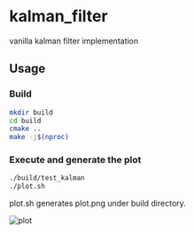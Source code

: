 # kalman_filter
vanilla kalman filter implementation

## Usage
### Build
```sh
mkdir build
cd build
cmake ..
make -j$(nproc)
```
### Execute and generate the plot
```sh
./build/test_kalman
./plot.sh
```
plot.sh generates plot.png under build directory.

![plot](https://user-images.githubusercontent.com/37161227/229395093-a836332a-9a64-4272-b36d-6f2cce13523f.png)

